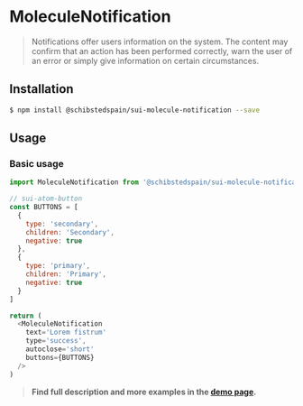 # MoleculeNotification

> Notifications offer users information on the system. The content may confirm that an action has been performed correctly, warn the user of an error or simply give information on certain circumstances.

## Installation

```sh
$ npm install @schibstedspain/sui-molecule-notification --save
```

## Usage

### Basic usage
```js
import MoleculeNotification from '@schibstedspain/sui-molecule-notification'

// sui-atom-button
const BUTTONS = [
  {
    type: 'secondary',
    children: 'Secondary',
    negative: true
  },
  {
    type: 'primary',
    children: 'Primary',
    negative: true
  }
]

return (
  <MoleculeNotification 
    text='Lorem fistrum'
    type='success',
    autoclose='short'
    buttons={BUTTONS} 
  />
)
```

> **Find full description and more examples in the [demo page](https://sui-components.now.sh/workbench/molecule/notification).**